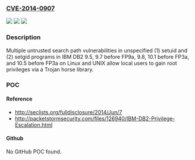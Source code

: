 ### [CVE-2014-0907](https://cve.mitre.org/cgi-bin/cvename.cgi?name=CVE-2014-0907)
![](https://img.shields.io/static/v1?label=Product&message=n%2Fa&color=blue)
![](https://img.shields.io/static/v1?label=Version&message=n%2Fa&color=blue)
![](https://img.shields.io/static/v1?label=Vulnerability&message=n%2Fa&color=brighgreen)

### Description

Multiple untrusted search path vulnerabilities in unspecified (1) setuid and (2) setgid programs in IBM DB2 9.5, 9.7 before FP9a, 9.8, 10.1 before FP3a, and 10.5 before FP3a on Linux and UNIX allow local users to gain root privileges via a Trojan horse library.

### POC

#### Reference
- http://seclists.org/fulldisclosure/2014/Jun/7
- http://packetstormsecurity.com/files/126940/IBM-DB2-Privilege-Escalation.html

#### Github
No GitHub POC found.

